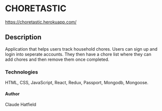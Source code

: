 # CHORETASTIC

https://choretastic.herokuapp.com/

## Description

Application that helps users track household chores. Users can sign up and login into seperate accounts. They then have a chore list where they can add chores and then remove them once completed. 

### Technologies 

HTML, CSS, JavaScript, React, Redux, Passport, Mongodb, Mongoose.

#### Author 

Claude Hatfield
